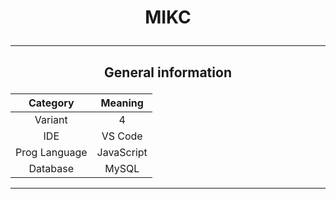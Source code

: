 # <p align="center">MIKC</p>
***
## <p align="center">General information</p>

| Category | Meaning |
| :-----------------: | :-----------------: |
| Variant | 4 |
| IDE | VS Code |
| Prog Language | JavaScript |
| Database | MySQL |
***
